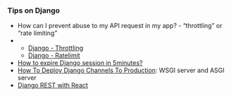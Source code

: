 
<h3> Tips on Django </h3>
<ul>
 <li> How can I prevent abuse to my API request in my app? - “throttling” or “rate limiting”  <li>
     <ul>
         <li> <a href="https://www.django-rest-framework.org/api-guide/throttling/"> Django - Throttling </a> </li>
         <li> <a href="https://github.com/jsocol/django-ratelimit"> Django - Ratelimit </a> </li>
     </ul>
 
 <li> <a href="https://stackoverflow.com/questions/14830669/how-to-expire-django-session-in-5minutes"> How to expire Django session in 5minutes? </a> </li>
 
 
 <li> <a href="https://avilpage.com/2018/05/deploying-scaling-django-channels.html"> How To Deploy Django Channels To Production</a>: WSGI server and ASGI server </li>
 
 <li> <a href="https://www.valentinog.com/blog/drf/">Django REST with React </a> </li>
 
</ul>

